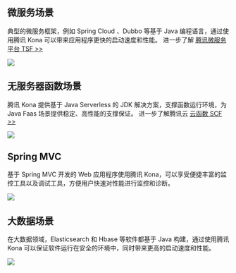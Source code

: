 ## 微服务场景

典型的微服务框架，例如 Spring Cloud 、Dubbo 等基于 Java 编程语言，通过使用腾讯 Kona 可以带来应用程序更快的启动速度和性能。
进一步了解 [腾讯微服务平台 TSF >>](https://cloud.tencent.com/product/tsf)

![](https://main.qcloudimg.com/raw/8b8cb55e084d942844ac394e3e8525a5.svg)


## 无服务器函数场景

腾讯 Kona 提供基于 Java Serverless 的 JDK 解决方案，支撑函数运行环境，为 Java Faas 场景提供稳定、高性能的支撑保证。
进一步了解腾讯云 [云函数 SCF >>](https://cloud.tencent.com/product/scf)

![](https://main.qcloudimg.com/raw/f897b701a2249dccb1196a8094e9a5f8.png)

## Spring MVC

基于 Spring MVC 开发的 Web 应用程序使用腾讯 Kona，可以享受便捷丰富的监控工具以及调试工具，方便用户快速对性能进行监控和诊断。

![](https://main.qcloudimg.com/raw/07810ddd44d09d60ab597cd5c5a40772.svg)

## 大数据场景

在大数据领域，Elasticsearch 和 Hbase 等软件都基于 Java 构建，通过使用腾讯 Kona 可以保证软件运行在安全的环境中，同时带来更高的启动速度和性能。

![](https://main.qcloudimg.com/raw/9c7c871722ca05597a38c2e0747f1523.svg)